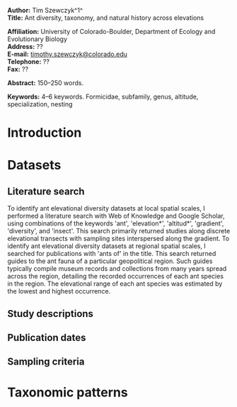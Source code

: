 **Author:** Tim Szewczyk^1^  
**Title:** Ant diversity, taxonomy, and natural history across elevations  
  
**Affiliation:** University of Colorado-Boulder, Department of Ecology and Evolutionary Biology  
**Address:** ??  
**E-mail:** timothy.szewczyk@colorado.edu  
**Telephone:** ??  
**Fax:** ??  
  
**Abstract:** 150–250 words.  
  
**Keywords:** 4–6 keywords. Formicidae, subfamily, genus, altitude, specialization, nesting    
  
# Introduction  
  
# Datasets  
## Literature search  
To identify ant elevational diversity datasets at local spatial scales, I performed a literature search with Web of Knowledge and Google Scholar, using combinations of the keywords 'ant', 'elevation*', 'altitud*', 'gradient', 'diversity', and 'insect'. 
This search primarily returned studies along discrete elevational transects with sampling sites interspersed along the gradient. 
To identify ant elevational diversity datasets at regional spatial scales, I searched for publications with 'ants of' in the title. 
This search returned guides to the ant fauna of a particular geopolitical region. 
Such guides typically compile museum records and collections from many years spread across the region, detailing the recorded occurrences of each ant species in the region. 
The elevational range of each ant species was estimated by the lowest and highest occurrence.  
  
## Study descriptions  

  
## Publication dates  

  
## Sampling criteria  

  
# Taxonomic patterns  
